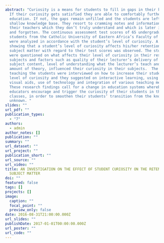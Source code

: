 ```yaml
---
abstract: "Curiosity is a means for students to fill in gaps in their knowledge.
  If their curiosity gets satisfied they are able to comfortably further their
  education. If not, the gaps remain unfilled and the students are left with a
  shallow knowledge base. They resort to cramming notes and information given by
  their teachers which they don’t truly understand and which is later ignored
  and forgotten. The continuous assessment test scores of 65 undergraduate
  students from the Catholic University of Eastern Africa’s Faculty of Education
  were analyzed in accordance with the student’s level of curiosity. A trend
  showing that a student’s level of curiosity affects his/her retention of
  subject matter with regard to their test scores was observed. The students
  were questioned on what affects their level of curiosity in their respective
  subjects and factors such as quality of their lecturer’s delivery of the
  subject content, level of understanding what the lecturer’s teach and the
  amount of theory, influenced their curiosity in their subjects.  The lecturers
  teaching the students were interviewed on how to increase their students’
  level of curiosity and they suggested on interactive learning, using audio and
  visual aids, use of technology and integration of various teaching methods.
  These research findings call for a change in education systems whereby
  educators encourage and trigger the curiosity of their students in their
  classes, in order to smoothen their students’ transition from the known to the
  unknown. "
slides: ""
url_pdf: ""
publication_types:
  - "7"
authors:
  - admin
author_notes: []
publication: ""
summary: ""
url_dataset: ""
url_project: ""
publication_short: ""
url_source: ""
url_video: ""
title: AN INVESTIGATION ON THE EFFECT OF STUDENT CURIOSITY ON THE RETENTION OF
  SUBJECT MATTER
doi: ""
featured: false
tags: []
projects: []
image:
  caption: ""
  focal_point: ""
  preview_only: false
date: 2016-08-31T21:00:00.000Z
url_slides: ""
publishDate: 2017-01-01T00:00:00.000Z
url_poster: ""
url_code: ""
---
```

